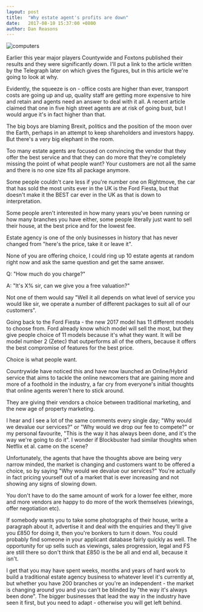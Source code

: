 ```yaml
---
layout: post
title:  "Why estate agent's profits are down"
date:   2017-08-10 15:37:00 +0800
author: Dan Reasons
---
```


![computers]({{site.url}}/images/20170810-blog.jpg)

Earlier this year major players Countywide and Foxtons published their results and they were significantly down. I'll put a link to the article written by the Telegraph later on which gives the figures, but in this article we're going to look at why.

<!--more-->

Evidently, the squeeze is on - office costs are higher than ever, transport costs are going up and up, quality staff are getting more expensive to hire and retain and agents need an answer to deal with it all. A recent article claimed that one in five high street agents are at risk of going bust, but I would argue it's in fact higher than that.

The big boys are blaming Brexit, politics and the position of the moon over the Earth, perhaps in an attempt to keep shareholders and investors happy. But there's a very big elephant in the room.

Too many estate agents are focused on convincing the vendor that they offer the best service and that they can do more that they're completely missing the point of what people want? Your customers are not all the same and there is no one size fits all package anymore.

Some people couldn't care less if you're number one on Rightmove, the car that has sold the most units ever in the UK is the Ford Fiesta, but that doesn't make it the BEST car ever in the UK as that is down to interpretation.

Some people aren't interested in how many years you've been running or how many branches you have either, some people literally just want to sell their house, at the best price and for the lowest fee.

Estate agency is one of the only businesses in history that has never changed from "here's the price, take it or leave it".

None of you are offering choice, I could ring up 10 estate agents at random right now and ask the same question and get the same answer.

Q: "How much do you charge?"

A: "It's X% sir, can we give you a free valuation?"

Not one of them would say "Well it all depends on what level of service you would like sir, we operate a number of different packages to suit all of our customers".

Going back to the Ford Fiesta - the new 2017 model has 11 different models to choose from. Ford already know which model will sell the most, but they give people choice of 11 models because it's what they want. It will be model number 2 (Zetec) that outperforms all of the others, because it offers the best compromise of features for the best price.

Choice is what people want.

Countrywide have noticed this and have now launched an Online/Hybrid service that aims to tackle the online newcomers that are gaining more and more of a foothold in the industry, a far cry from everyone's initial thoughts that online agents weren't here to stick around.

They are giving their vendors a choice between traditional marketing, and the new age of property marketing.

I hear and I see a lot of the same comments every single day; "Why would we devalue our services?" or "Why would we drop our fee to compete?" or my personal favourite, "This is the way it has always been done, and it's the way we're going to do it". I wonder if Blockbuster had similar thoughts when Netflix et al. came on the scene?

Unfortunately, the agents that have the thoughts above are being very narrow minded, the market is changing and customers want to be offered a choice, so by saying "Why would we devalue our services?" You're actually in fact pricing yourself out of a market that is ever increasing and not showing any signs of slowing down.

You don't have to do the same amount of work for a lower fee either, more and more vendors are happy to do more of the work themselves (viewings, offer negotiation etc).

If somebody wants you to take some photographs of their house, write a paragraph about it, advertise it and deal with the enquiries and they'll give you £850 for doing it, then you're bonkers to turn it down. You could probably find someone in your applicant database fairly quickly as well. The opportunity for up sells such as viewings, sales progression, legal and FS are still there so don't think that £850 is the be all and end all, because it isn't.

I get that you may have spent weeks, months and years of hard work to build a traditional estate agency business to whatever level it's currently at, but whether you have 200 branches or you're an independent - the market is changing around you and you can't be blinded by "the way it's always been done". The bigger businesses that lead the way in the industry have seen it first, but you need to adapt - otherwise you will get left behind.
